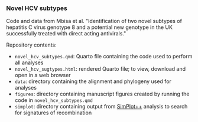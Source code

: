 ### Novel HCV subtypes

Code and data from Mbisa et al. "Identification of two novel subtypes of hepatitis C virus genotype 8 and a potential new genotype in the UK successfully treated with direct acting antivirals."

Repository contents:
- `novel_hcv_subtypes.qmd`: Quarto file containing the code used to perform all analyses
- `novel_hcv_sugtypes.html`: rendered Quarto file; to view, download and open in a web browser
- `data`: directory containing the alignment and phylogeny used for analyses
- `figures`: directory containing manuscript figures created by running the code in `novel_hcv_subtypes.qmd`
- `simplot`: directory containing output from [SimPlot++](https://github.com/Stephane-S/Simplot_PlusPlus) analysis to search for signatures of recombination
